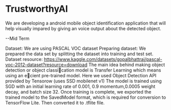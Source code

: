 # TrustworthyAI
We are developing a android mobile object identification application that will help visually impared by giving an voice output about the detected object.

--Mid Term

Dataset: We are using PASCAL VOC dataset
Preparing dataset: We prepared the data set by splitting the dataset into training and test set. 
Dataset resource: https://www.kaggle.com/datasets/gopalbhattrai/pascal-voc-2012-dataset?resource=download
The main idea behind making object detection or object classication model is Transfer Learning which means using an ecient pre-trained model. Here we used Object Detection API provided by Tensorow (uses SSD mobilenet v1)
The model is trained using SGD with an initial learning rate of 0.001, 0.9 momentum,0.0005 weight decay, and batch size 32.
Once training is complete, we exported the trained model to the SavedModel format, which is required for conversion to TensorFlow Lite.
Then converted it to .tflite file.
